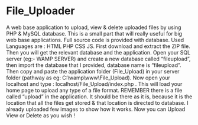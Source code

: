 # File_Uploader
A web base application to upload, view & delete uploaded files by using PHP & MySQL database. This is a small part that will really useful for big web base applications. Full source code is provided with database. Used Languages are : HTML PHP CSS JS.
First download and extract the ZIP file. Then you will get the relevant database and the application. Open your SQL server (eg:- WAMP SERVER) and create a new database called “fileupload”, then import the database that I provided, database name is “fileupload”. Then copy and paste the application folder (File_Upload) in your server folder (pathway as eg: C:\wamp\www\File_Upload). Now open your localhost and type : localhost/File_Upload/index.php . This will load your home page to upload any type of a file format. REMEMBER there is a file called “upload” in the application. It should be there as it is, because it is the location that all the files get stored & that location is directed to database.
I already uploaded few images to show how it works. Now you can Upload View or Delete as you wish !
